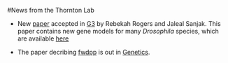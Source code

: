 #News from the Thornton Lab

* New [paper](http://www.g3journal.org/content/early/2014/10/01/g3.114.013532.abstract) accepted in [G3](http://www.g3journal.org) by Rebekah Rogers and Jaleal Sanjak.  This paper contains new gene models for many _Drosophila_ species, which are available [here](http://github.com/ThorntonLab/GFF)

* The paper decribing [fwdpp](http://github.com/molpopgen/fwdpp) is out in [Genetics](http://www.genetics.org/content/198/1/157.abstract).